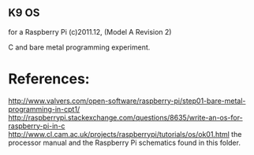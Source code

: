 ## K9 OS
for a Raspberry Pi (c)2011.12, (Model A Revision 2)

C and bare metal programming experiment.



# References:

http://www.valvers.com/open-software/raspberry-pi/step01-bare-metal-programming-in-cpt1/
http://raspberrypi.stackexchange.com/questions/8635/write-an-os-for-raspberry-pi-in-c
http://www.cl.cam.ac.uk/projects/raspberrypi/tutorials/os/ok01.html
the processor manual and the Raspberry Pi schematics found in this folder. 


